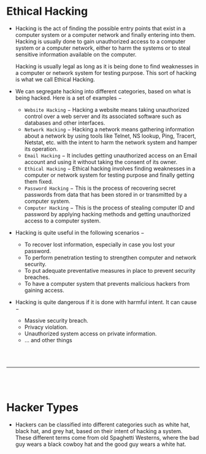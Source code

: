 # Ethical Hacking

- Hacking is the act of finding the possible entry points that exist in a computer system or a computer network and finally entering into them. Hacking is usually done to gain unauthorized access to a computer system or a computer network, either to harm the systems or to steal sensitive information available on the computer.

  Hacking is usually legal as long as it is being done to find weaknesses in a computer or network system for testing purpose. This sort of hacking is what we call Ethical Hacking.
  
- We can segregate hacking into different categories, based on what is being hacked. Here is a set of examples −
  - `Website Hacking` − Hacking a website means taking unauthorized control over a web server and its associated software such as databases and other interfaces.
  - `Network Hacking` − Hacking a network means gathering information about a network by using tools like Telnet, NS lookup, Ping, Tracert, Netstat, etc. with the intent to harm the network system and hamper its operation.
  - `Email Hacking` − It includes getting unauthorized access on an Email account and using it without taking the consent of its owner.
  - `Ethical Hacking` − Ethical hacking involves finding weaknesses in a computer or network system for testing purpose and finally getting them fixed.
  - `Password Hacking` − This is the process of recovering secret passwords from data that has been stored in or transmitted by a computer system.
  - `Computer Hacking` − This is the process of stealing computer ID and password by applying hacking methods and getting unauthorized access to a computer system.
  
- Hacking is quite useful in the following scenarios −
  - To recover lost information, especially in case you lost your password.
  - To perform penetration testing to strengthen computer and network security.
  - To put adequate preventative measures in place to prevent security breaches.
  - To have a computer system that prevents malicious hackers from gaining access.
  
- Hacking is quite dangerous if it is done with harmful intent. It can cause −
  - Massive security breach.
  - Privacy violation.
  - Unauthorized system access on private information.
  - ... and other things
  
<br>
<br>

---

<br>
<br>

# Hacker Types

- Hackers can be classified into different categories such as white hat, black hat, and grey hat, based on their intent of hacking a system. These different terms come from old Spaghetti Westerns, where the bad guy wears a black cowboy hat and the good guy wears a white hat.

